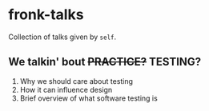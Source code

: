 # fronk-talks

Collection of talks given by `self`.

## We talkin' bout ~~PRACTICE?~~ TESTING?

1. Why we should care about testing
2. How it can influence design
3. Brief overview of what software testing is
